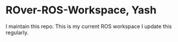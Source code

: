 # ROver-ROS-Workspace, Yash
I maintain this repo.
This is my current ROS workspace I update this regularly.
